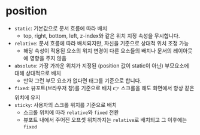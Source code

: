 # position

- `static`: 기본값으로 문서 흐름에 따라 배치
  - top, right, bottom, left, z-index와 같은 위치 지정 속성을 무시합니다.
- `relative`: 문서 흐름에 따라 배치되지만, 자신을 기준으로 상대적 위치 조정 가능
  - 해당 속성이 적용된 요소의 위치 변경이 다른 요소들의 배치나 문서의 레이아웃에 영향을 주지 않음
- `absolute`: 가장 가까운 위치가 지정된 (position 값이 static이 아닌) 부모요소에 대해 상대적으로 배치
  - 만약 그런 부모 요소가 없다면 <body> 태그를 기준으로 합니다.
- `fixed`: 뷰포트(브라우저 창)를 기준으로 배치 👉 스크롤을 해도 화면에서 항상 같은 위치에 유지
- `sticky`: 사용자의 스크롤 위치를 기준으로 배치
  - 스크롤 위치에 따라 `relative`와 `fixed` 전환
  - 뷰포트 내에서 주어진 오프셋 위치까지는 `relative`로 배치되고 그 이후에는 `fixed`
